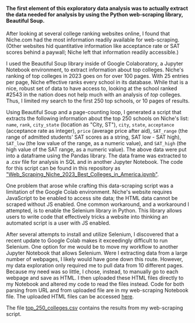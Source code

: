 #### The first element of this exploratory data analysis was to actually extract the data needed for analysis by using the Python web-scraping library, Beautiful Soup.

After looking at several college ranking websites online, I found that Niche.com had the most information readily available for web-scraping. (Other websites hid quantitative information like acceptance rate or SAT scores behind a paywall; Niche left that information readily accessible.) 

I used the Beautiful Soup library inside of Google Colaboratory, a Jupyter Notebook environment, to extract information about top colleges. Niche's ranking of top colleges in 2023 goes on for over 100 pages. With 25 entries per page, Niche effective ranks every school in its database. While that is a nice, robust set of data to have access to, looking at the school ranked #2543 in the nation does not help much with an analysis of *top* colleges. Thus, I limited my search to the first 250 top schools, or 10 pages of results. 

Using Beautiful Soup and a page-counting loop, I generated a script that extracts the following information about the top 250 schools on Niche's list: `name`, `rank`, `city_state` (location as "City, ST"), `city`, `state`, `acceptance` (acceptance rate as integer), `price` (average price after aid), `SAT_range` (the range of admitted students' SAT scores as a string, SAT low - SAT high), `SAT_low` (the low value of the range, as a numeric value), and `SAT_high` (the high value of the SAT range, as a numeric value). The above data were put into a dataframe using the Pandas library. The data frame was extracted to a .csv file for analysis in SQL and in another Jupyter Notebook. The code for this script can be found in this repository as ["Web_Scraping_Niche_2023_Best_Colleges_in_America.ipynb"](https://github.com/eseylar/PortfolioProjects/blob/main/TopCollegesAnalysis/PythonWebScraping/Web_Scraping_Niche_2023_Best_Colleges_in_America.ipynb).

One problem that arose while crafting this data-scraping script was a limitation of the Google Colab environment. Niche's website requires JavaScript to be enabled to access site data; the HTML data cannot be scraped without JS enabled. One common workaround, and a workaround I attempted, is to enable the Selenium library in Python. This library allows users to write code that effectively tricks a website into thinking an automated script is a user with JS enabled.

After several attempts to install and utilize Selenium, I discovered that a recent update to Google Colab makes it exceedingly difficult to run Selenium. One option for me would be to move my workflow to another Jupyter Notebook that allows Selenium. Were I extracting data from a large number of webpages, I likely would have gone down this route. However, my data exploration only required me to pull data from 10 different pages. Because my need was so little, I chose, instead, to manually go to each webpage and save as HTML. I then uploaded these HTML files directly to my Notebook and altered my code to read the files instead. Code for both parsing from URL and from uploaded file are in my web-scraping Notebook file. The uploaded HTML files can be accessed [here](https://github.com/eseylar/PortfolioProjects/tree/main/TopCollegesAnalysis/PythonWebScraping/NicheSiteHTML).

The file [top_250_colleges.csv](https://github.com/eseylar/PortfolioProjects/blob/main/TopCollegesAnalysis/PythonWebScraping/top_250_colleges.csv) contains the results from my web-scraping script.
